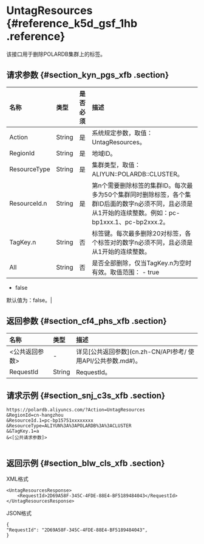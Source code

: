 # UntagResources {#reference_k5d_gsf_1hb .reference}

该接口用于删除POLARDB集群上的标签。

## 请求参数 {#section_kyn_pgs_xfb .section}

|名称|类型|是否必须|描述|
|:-|:-|:---|:-|
|Action|String|是|系统规定参数，取值：UntagResources。|
|RegionId|String|是|地域ID。|
|ResourceType|String|是|集群类型，取值：ALIYUN::POLARDB::CLUSTER。|
|ResourceId.n|String|是|第n个需要删除标签的集群ID。每次最多为50个集群同时删除标签，各个集群ID后面的数字n必须不同，且必须是从1开始的连续整数。例如：pc-bp1xxx.1、pc-bp2xxx.2。|
|TagKey.n|String|否|标签键。每次最多删除20对标签，各个标签对的数字n必须不同，且必须是从1开始的连续整数。|
|All|String|否|是否全部删除，仅当TagKey.n为空时有效。取值范围： -   true
-   false

 默认值为：false。|

## 返回参数 {#section_cf4_phs_xfb .section}

|名称|类型|描述|
|:-|:-|:-|
|<公共返回参数\>|-|详见[公共返回参数](cn.zh-CN/API参考/ 使用API/公共参数.md#)。|
|RequestId|String|RequestId。|

## 请求示例 {#section_snj_c3s_xfb .section}

```
https://polardb.aliyuncs.com/?Action=UntagResources
&RegionId=cn-hangzhou
&ResourceId.1=pc-bp15751xxxxxxxx
&ResourceType=ALIYUN%3A%3APOLARDB%3A%3ACLUSTER
&&TagKey.1=a
&<[公共请求参数]>
				
```

## 返回示例 {#section_blw_cls_xfb .section}

XML格式

```
<UntagResourcesResponse>
    <RequestId>2D69A58F-345C-4FDE-88E4-BF5189484043</RequestId>
</UntagResourcesResponse>
```

JSON格式

```
{ 
"RequestId": "2D69A58F-345C-4FDE-88E4-BF5189484043", 
}
```

